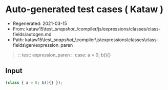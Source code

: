 # Auto-generated test cases ( Kataw )
- Regenerated: 2021-03-15
- From: kataw15\test\__snapshot__/compiler/js/expressions/classes/class-fields/autogen.md
- Path: kataw15\test\__snapshot__\compiler\js\expressions\classes\class-fields\gen\expression_paren
> :: test: expression_paren
> :: case: a = 0; b(){}
## Input

`````js
(class { a = 0; b(){} });
`````
